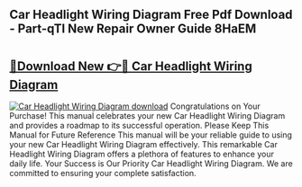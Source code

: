 ## Car Headlight Wiring Diagram Free Pdf Download - Part-qTI New Repair Owner Guide 8HaEM

# <h2><a href="http://dfpnso.blite.top/?on=Car+Headlight+Wiring+Diagram">🔗Download New 👉🔴 Car Headlight Wiring Diagram</a></h2>

[![Car Headlight Wiring Diagram download](https://i.imgur.com/lujVjoI.png)](http://dfpnso.blite.top/?on=Car+Headlight+Wiring+Diagram)
Congratulations on Your Purchase! This manual celebrates your new Car Headlight Wiring Diagram and provides a roadmap to its successful operation. Please Keep This Manual for Future Reference This manual will be your reliable guide to using your new Car Headlight Wiring Diagram effectively. This remarkable Car Headlight Wiring Diagram offers a plethora of features to enhance your daily life. Your Success is Our Priority Car Headlight Wiring Diagram. We are committed to ensuring your complete satisfaction.

